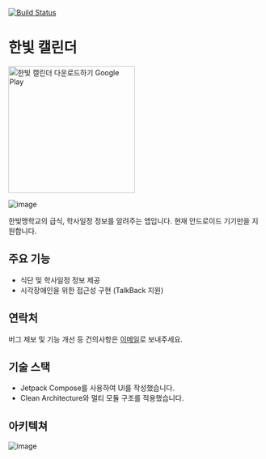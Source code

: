 [![Build Status](https://app.bitrise.io/app/a3b53150cc64506b/status.svg?token=QmWjAPkNDhHShc53zwJzmw&branch=main)](https://app.bitrise.io/app/a3b53150cc64506b)

# 한빛 캘린더

<a href='https://play.google.com/store/apps/details?id=com.practice.hanbitlunch&pcampaignid=pcampaignidMKT-Other-global-all-co-prtnr-py-PartBadge-Mar2515-1'><img alt='한빛 캘린더 다운로드하기 Google Play' width=250 src='https://play.google.com/intl/ko/badges/static/images/badges/ko_badge_web_generic.png'/></a>

![image](https://user-images.githubusercontent.com/45386920/208619827-e36be4f1-33ca-4344-86ee-a35965585b9d.png)

한빛맹학교의 급식, 학사일정 정보를 알려주는 앱입니다. 현재 안드로이드 기기만을 지원합니다.

## 주요 기능
* 식단 및 학사일정 정보 제공
* 시각장애인을 위한 접근성 구현 (TalkBack 지원)

## 연락처
버그 제보 및 기능 개선 등 건의사항은 [이메일](mailto:mwy3055@gmail.com)로 보내주세요.

## 기술 스택
* Jetpack Compose를 사용하여 UI를 작성했습니다.
* Clean Architecture와 멀티 모듈 구조를 적용했습니다.

## 아키텍쳐
![image](https://user-images.githubusercontent.com/45386920/199899256-55498b26-2064-4227-9817-9771ed0493af.png)
